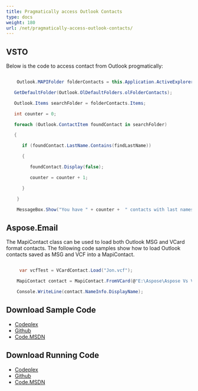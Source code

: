 ```yaml
---
title: Pragmatically access Outlook Contacts
type: docs
weight: 180
url: /net/pragmatically-access-outlook-contacts/
---
```



## **VSTO**
Below is the code to access contact from Outlook progmatically:

``` cs

    Outlook.MAPIFolder folderContacts = this.Application.ActiveExplorer().Session.

   GetDefaultFolder(Outlook.OlDefaultFolders.olFolderContacts);

   Outlook.Items searchFolder = folderContacts.Items;

   int counter = 0;

   foreach (Outlook.ContactItem foundContact in searchFolder)

   {

      if (foundContact.LastName.Contains(findLastName))

      {

         foundContact.Display(false);

         counter = counter + 1;

      }

    }

    MessageBox.Show("You have " + counter +  " contacts with last names that contain " + findLastName + ".");


```
## **Aspose.Email**
The MapiContact class can be used to load both Outlook MSG and VCard format contacts. The following code samples show how to load Outlook contacts saved as MSG and VCF into a MapiContact.

``` cs

     var vcfTest = VCardContact.Load("Jon.vcf");

    MapiContact contact = MapiContact.FromVCard(@"E:\Aspose\Aspose Vs VSTO\Aspose.Emails Vs VSTO Outlook v 1.1\Sample Files\Jon.vcf");

    Console.WriteLine(contact.NameInfo.DisplayName);


```
## **Download Sample Code**
- [Codeplex](https://asposevsto.codeplex.com/releases/view/616980)
- [Github](https://github.com/aspose-email/Aspose.Email-for-.NET/releases/tag/AsposeEmailVsVSTOv1.1)
- [Code.MSDN](https://code.msdn.microsoft.com/AsposeEmail-Vs-VSTO-fa535977)
## **Download Running Code**
- [Codeplex](https://asposevsto.codeplex.com/SourceControl/latest#Aspose.Email)
- [Github](https://github.com/aspose-email/Aspose.Email-for-.NET/tree/master/Plugins/Aspose.Email%20Vs%20VSTO%20Outlook/Code%20Comparison%20of%20Common%20Features/Programmatically%20Access%20Outlook%20Contacts)
- [Code.MSDN](https://code.msdn.microsoft.com/AsposeEmail-Vs-VSTO-fa535977/view/SourceCode#content)
